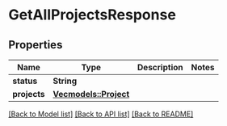 # GetAllProjectsResponse

## Properties

Name | Type | Description | Notes
------------ | ------------- | ------------- | -------------
**status** | **String** |  | 
**projects** | [**Vec<models::Project>**](Project.md) |  | 

[[Back to Model list]](../README.md#documentation-for-models) [[Back to API list]](../README.md#documentation-for-api-endpoints) [[Back to README]](../README.md)


